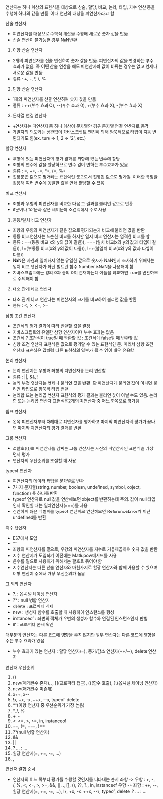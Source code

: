 연산자는 하나 이상의 표현식을 대상으로 산술, 할당, 비교, 논리, 타입, 지수 연산 등을 수행해 하나의 값을 만듦. 이때 연산의 대상을 피연산자라고 함

산술 연산자
 - 피연산자를 대상으로 수학적 계산을 수행해 새로운 숫자 값을 만듦
 - 산술 연산이 불가능한 경우 NaN반환
 1. 이항 산술 연산자
  - 2개의 피연산자를 산술 연산하여 숫자 값을 만듦. 피연산자의 값을 변경하는 부수 효과가 없음. 즉 어떤 산술 연산을 해도 피연산자의 값이 바뀌는 경우는 없고 언제나 새로운 값을 만듦
  - 종류 : +, -, *, /, %
 2. 단항 산술 연산자
  - 1개의 피연산자를 산줄 연산하여 숫자 값을 만듦
  - 종류 : ++(부수 효과 O), --(부수 효과 O), +(부수 효과 X), -(부수 효과 X)
 3. 문자열 연결 연산자
  - +연산자는 피연산자 중 하나 이상이 문자열안 경우 문자열 연결 연산자로 동작
  - 개발자의 의도와는 상관없이 자바스크립트 엔진에 의해 암묵적으로 타입이 자동 변환되기도 함(ex. ture => 1, 2 => '2', etc.)

할당 연산자
 - 우항에 있는 피연산자의 평가 결과를 좌항에 있는 변수에 할당
 - 좌항의 변주에 값을 할당하므로 변수 값이 변하는 부수효과가 있음
 - 종류 : =, +=, -=, *=, /=, %=
 - 할당문은 값으로 평가되는 표현식인 문으로서 할당된 값으로 평가됨. 이러한 특징을 활용해 여러 변수에 동일한 값을 연쇄 할당할 수 있음

비교 연산자
 - 좌항과 우항의 피연산자를 비교한 다음 그 결과를 불리언 값으로 반환
 - if문이나 for문과 같은 제어문의 조건식에서 주로 사용
 1. 동등/일치 비교 연산자
  - 좌항과 우항의 피연산자가 같은 값으로 평가되는지 비교해 불리언 값을 반환
  - 동등 비교연산자는 느슨한 비교를 하지만 일지 비교 연산자는 엄격한 비교를 함
  - 종류 : ==(동등 비교(x와 y의 값이 같음)), ===(일치 비교(x와 y의 값과 타입이 같음)), !=(부동등 비교(x와 y의 값이 다름)), !++(불일치 비교(x와 y의 값과 타입이 다름))
  - NaN은 자신과 일치하지 않는 유일한 값으로 숫자가 NaN인지 조사하기 위해서는 일치 비교 연산자가 아닌 빌트인 함수 Number.isNaN을 사용해야 함
  - 자바스크립트에는 양의 0과 음의 0이 존재하는데 이들을 비교하면 true를 반환하므로 주의해야 함
 2. 대소 관계 비교 연산자
  - 대소 관계 비교 연산자는 피연산자의 크기를 비교하여 불리언 값을 반환
  - 종류 : <, >, <=, >=
 
삼항 조건 연산자
 - 조건식의 평가 결과에 따라 반환할 값을 결정
 - 자바스크립트의 유일한 삼항 연산자이며 부수 효과는 없음
 - 조건식 ? 조건식이 true일 때 반환할 값 : 조건식이 false일 때 반환할 값
 - 삼항 조건 연산자 표현식은 값으로 평가할 수 있는 표현식인 문. 따라서 삼항 조건 연산자 표현식은 값처럼 다른 표현식의 일부가 될 수 있어 매우 유용함

논리 연산자
 - 논리 연산자는 우항과 좌항의 피연산자를 논리 연산함
 - 종류 : ||, &&, !
 - 논리 부정 연산자는 언제나 불리언 값을 반환. 단 피연산자가 불리언 값이 아니면 불리언 타입으로 암묵적 타입 변환
 - 논리합 또는 논리곱 연산자 표현식의 평가 결과는 불리언 값이 아닐 수도 있음. 논리합 또는 논리곱 연산자 표현식은2개의 피연산자 중 어느 한쪽으로 평가됨

쉼표 연산자
 - 왼쪽 피연산자부터 차례대로 피연산자를 평가하고 마지막 피연산자의 평가가 끝나면 마지막 피연산자의 평가 결과를 반환

그룹 연산자
 - 소괄호(())로 피연산자를 감싸는 그룹 연산자는 자신의 피연산자인 표현식을 가장 먼저 평가
 - 연산자의 우선순위를 조절할 때 사용

typeof 연산자
 - 피연산자의 데이터 타입을 문자열로 반환
 - 7가지 문자열(string, number, boolean, undefined, symbol, object, function) 중 하나를 반환
 - typeof 연산자로 null 값을 연산해보면 object를 반환하는데 주의. 값이 null 타입인지 확인할 때는 일치연산자(===)를 사용
 - 선언하지 않은 식별자를 typeof 연산자로 연산해보면 ReferenceError가 아닌 undefined를 반환

지수 연산자
 - ES7에서 도입
 - **
 - 좌항의 피연산자를 밑으로, 우항의 피연산자를 지수로 거듭제곱하여 숫자 값을 반환
 - 지수 연산자가 도입되기 이전에는 Math.pow메서드를 사용
 - 음수를 밑으로 사용하기 위해서는 괄호로 묶어야 함
 - 지수연산자는 다른 산술 연산자와 마찬가지로 할장 연산자와 함께 사용할 수 있으며 이항 연산자 중에서 가장 우선순위가 높음

그 외의 연산자
 - ?. : 옵셔널 체이닝 연산자
 - ?? : null 병합 연산자
 - delete : 프로퍼티 삭제
 - new : 생성자 함수를 호출할 때 사용하여 인스턴스를 행성
 - instanceof : 좌변의 객체가 우변의 생성자 함수와 연결된 인스턴스인지 판별
 - in : 프로퍼티 존재 확인

대부분의 연산자는 다른 코드에 영향을 주지 않지만 일부 연산자는 다른 코드에 영향을 주는 부수 효과가 있음
 - 부수 효과가 있는 연산자 : 할당 연산자(=), 증가/감소 연산자(++/--), delete 연산자

연산자 우선순위
 1. ()
 2. new(매개변수 존재), ., [](프로퍼티 접근), ()(합수 호출), ?.(옵셔널 체이닝 연산자)
 3. new(매개변수 미존재)
 4. x++, x--
 5. !x, +x, -x, ++x, --x, typeof, delete
 6. **(이항 연산자 중 우선순위가 가장 높음)
 7. *, /, %
 8. +, -
 9. <, <=, >, >=, in, instanceof
 10. ==, !=, ===, !==
 11. ??(null 병합 연산자)
 12. &&
 13. ||
 14. ? ... : ...
 15. 할당 연산자(=, +=, -=, ...)
 16. ,

연산자 결합 순서
 - 연산자의 어느 쪽부터 평가를 수행할 것인지를 나타내는 순서
 좌항 -> 우항 : +, -, /, %, <, <=, >, >=, &&, ||, ., [], (), ??, ?., in, instanceof
 우항 -> 좌항 : ++, --, 할당 연산자(=, +=, -=, ...), !x, +x, -x, ++x, --x, typeof, delete, ? ... : ...